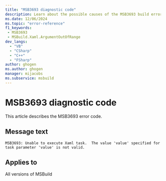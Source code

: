 ```yaml
---
title: "MSB3693 diagnostic code"
description: Learn about the possible causes of the MSB3693 build error, and get troubleshooting tips.
ms.date: 12/06/2024
ms.topic: "error-reference"
f1_keywords:
 - MSB3693
 - MSBuild.Xaml.ArgumentOutOfRange
dev_langs:
  - "VB"
  - "CSharp"
  - "C++"
  - "FSharp"
author: ghogen
ms.author: ghogen
manager: mijacobs
ms.subservice: msbuild
---
```


# MSB3693 diagnostic code

<!-- :::ErrorDefinitionDescription::: -->
<!-- :::editable-content name="introDescription"::: -->
This article describes the MSB3693 error code.
<!-- :::editable-content-end::: -->

## Message text

`MSB3693: Unable to execute Xaml task.  The value 'value' specified for task parameter 'value' is not valid.`

<!-- :::editable-content name="postOutputDescription"::: -->
<!--
{StrBegin="MSB3693: "}
-->
<!-- :::editable-content-end::: -->
<!-- :::ErrorDefinitionDescription-end::: -->

## Applies to

All versions of MSBuild
